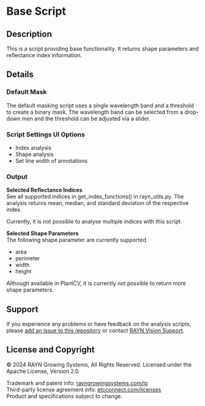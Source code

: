 # Base Script
## Description
This is a script providing base functionality. It returns shape parameters and reflectance index information.

## Details
### Default Mask
The default masking script uses a single wavelength band and a threshold to create a binary mask. 
The wavelength band can be selected from a drop-down men and the threshold can be adjusted via a slider.

### Script Settings UI Options
- Index analysis
- Shape analysis
- Set line width of annotations

### Output
**Selected Reflectance Indices**\
See all supported indices in get_index_functions() in rayn_utils.py. The analysis returns mean, median, and 
standard deviation of the respective index. 

Currently, it is not possible to analyse multiple indices with this script.

**Selected Shape Parameters**\
The following shape parameter are currently supported
- area
- perimeter
- width
- height

Although available in PlantCV, it is currently not possible to return more shape parameters.

## Support
If you experience any problems or have feedback on the analysis scripts, please [add an issue to this repository](https://github.com/rayngrowingsystems/RVS-A_analysis_scripts/issues) 
or contact [RAYN Vision Support](mailto:RAYNVisionSupport@rayngrowingsystems.com).


## License and Copyright
© 2024 RAYN Growing Systems, All Rights Reserved. Licensed under the Apache License, Version 2.0

Trademark and patent info: [rayngrowingsystems.com/ip](https://rayngrowingsystems.com/ip/) \
Third-party license agreement info: [etcconnect.com/licenses](https://www.etcconnect.com/licenses/) \
Product and specifications subject to change.
